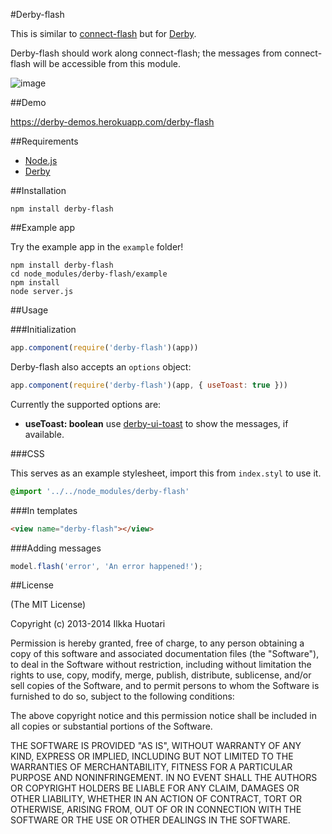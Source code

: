 #Derby-flash

This is similar to [connect-flash](https://github.com/jaredhanson/connect-flash) but for [Derby](http://derbyjs.com/). 

Derby-flash should work along connect-flash; the messages from connect-flash will be accessible from this module.

![image](https://cloud.githubusercontent.com/assets/433707/4265716/454049a8-3c5c-11e4-9c0a-9eb06539ed0a.png)


##Demo

https://derby-demos.herokuapp.com/derby-flash

##Requirements

- [Node.js](http://nodejs.org)
- [Derby](http://derbyjs.com/)


##Installation

`npm install derby-flash`

##Example app

Try the example app in the `example` folder!

```
npm install derby-flash
cd node_modules/derby-flash/example
npm install
node server.js
```

##Usage

###Initialization

```javascript
app.component(require('derby-flash')(app))
```

Derby-flash also accepts an `options` object:

```javascript
app.component(require('derby-flash')(app, { useToast: true }))
```

Currently the supported options are:

- **useToast: boolean**
	use [derby-ui-toast](https://github.com/ile/derby-ui-toast) to show the messages, if available.

###CSS

This serves as an example stylesheet, import this from `index.styl` to use it. 
```css
@import '../../node_modules/derby-flash'
```

###In templates

```html
<view name="derby-flash"></view>
```

###Adding messages

```javascript
model.flash('error', 'An error happened!');

```

##License

(The MIT License)

Copyright (c) 2013-2014 Ilkka Huotari

Permission is hereby granted, free of charge, to any person obtaining a copy of this software and associated documentation files (the "Software"), to deal in the Software without restriction, including without limitation the rights to use, copy, modify, merge, publish, distribute, sublicense, and/or sell copies of the Software, and to permit persons to whom the Software is furnished to do so, subject to the following conditions:

The above copyright notice and this permission notice shall be included in all copies or substantial portions of the Software.

THE SOFTWARE IS PROVIDED "AS IS", WITHOUT WARRANTY OF ANY KIND, EXPRESS OR IMPLIED, INCLUDING BUT NOT LIMITED TO THE WARRANTIES OF MERCHANTABILITY, FITNESS FOR A PARTICULAR PURPOSE AND NONINFRINGEMENT. IN NO EVENT SHALL THE AUTHORS OR COPYRIGHT HOLDERS BE LIABLE FOR ANY CLAIM, DAMAGES OR OTHER LIABILITY, WHETHER IN AN ACTION OF CONTRACT, TORT OR OTHERWISE, ARISING FROM, OUT OF OR IN CONNECTION WITH THE SOFTWARE OR THE USE OR OTHER DEALINGS IN THE SOFTWARE.
